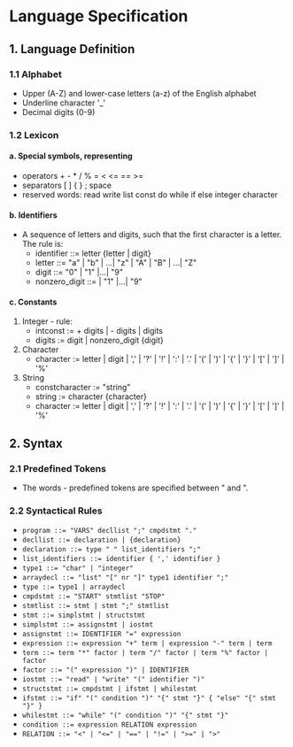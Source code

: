 # Language Specification

## 1. Language Definition

### 1.1 Alphabet
- Upper (A-Z) and lower-case letters (a-z) of the English alphabet
- Underline character '_'
- Decimal digits (0-9)

### 1.2 Lexicon

#### a. Special symbols, representing
- operators + - * / % = < <= == >=
- separators [ ] { } ; space
- reserved words: read write list const do while if else integer character

#### b. Identifiers
- A sequence of letters and digits, such that the first character is a letter. The rule is:
  - identifier ::=  letter {letter | digit}
  - letter ::= "a" | "b" | ...| "z" | "A" | "B" | ...| "Z"
  - digit ::= "0" | "1" |...| "9"
  - nonzero_digit ::= | "1" |...| "9"

#### c. Constants
1. Integer - rule:
   - intconst := + digits | - digits | digits
   - digits := digit | nonzero_digit {digit}
2. Character
   - character := letter | digit | ',' | '?' | '!' | ':' | '.' | '(' | ')' | '{' | '}' | '[' | ']' | '%'
3. String
   - constcharacter := "string"
   - string := character {character}
   - character := letter | digit | ',' | '?' | '!' | ':' | '.' | '(' | ')' | '{' | '}' | '[' | ']' | '%'

## 2. Syntax

### 2.1 Predefined Tokens
- The words - predefined tokens are specified between " and ".

### 2.2 Syntactical Rules
- `program ::= "VARS" decllist ";" cmpdstmt "."`
- `decllist ::= declaration | {declaration}`
- `declaration ::= type " " list_identifiers ";"`
- `list_identifiers ::= identifier { ',' identifier }`
- `type1 ::= "char" | "integer"`
- `arraydecl ::= "list" "[" nr "]" type1 identifier ";"`
- `type ::= type1 | arraydecl`
- `cmpdstmt ::= "START" stmtlist "STOP"`
- `stmtlist ::= stmt | stmt ";" stmtlist`
- `stmt ::= simplstmt | structstmt`
- `simplstmt ::= assignstmt | iostmt`
- `assignstmt ::= IDENTIFIER "=" expression`
- `expression ::= expression "+" term | expression "-" term | term`
- `term ::= term "*" factor | term "/" factor | term "%" factor | factor`
- `factor ::= "(" expression ")" | IDENTIFIER`
- `iostmt ::= "read" | "write" "(" identifier ")"`
- `structstmt ::= cmpdstmt | ifstmt | whilestmt`
- `ifstmt ::= "if" "(" condition ")" "{" stmt "}" { "else" "{" stmt "}" }`
- `whilestmt ::= "while" "(" condition ")" "{" stmt "}"`
- `condition ::= expression RELATION expression`
- `RELATION ::= "<" | "<=" | "==" | "!=" | ">=" | ">"`
